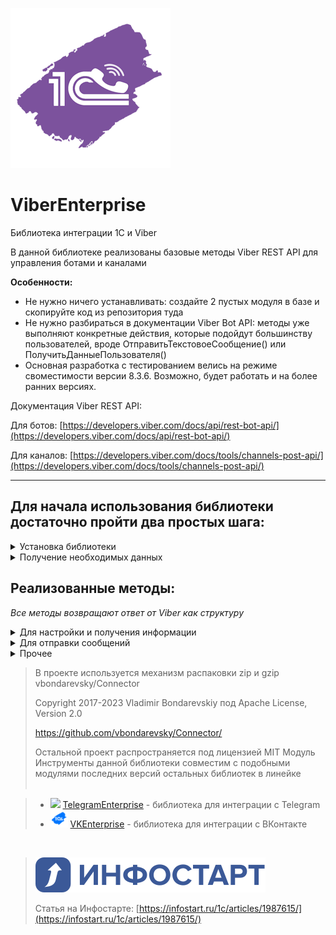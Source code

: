 ![1CViber](https://github.com/Bayselonarrend/ViberEnterprise/raw/main/logo_small.png)
# ViberEnterprise
Библиотека интеграции 1С и Viber

В данной библиотеке реализованы базовые методы Viber REST API для управления ботами и каналами 

**Особенности:**
- Не нужно ничего устанавливать: создайте 2 пустых модуля в базе и скопируйте код из репозитория туда
- Не нужно разбираться в документации Viber Bot API: методы уже выполняют конкретные действия, которые подойдут большинству пользователей, вроде ОтправитьТекстовоеСообщение() или ПолучитьДанныеПользователя()
- Основная разработка с тестированием велись на режиме своместимости версии 8.3.6. Возможно, будет работать и на более ранних версиях.

Документация Viber REST API: <br>

Для ботов:
[https://developers.viber.com/docs/api/rest-bot-api/](https://developers.viber.com/docs/api/rest-bot-api/)

Для каналов:
[https://developers.viber.com/docs/tools/channels-post-api/](https://developers.viber.com/docs/tools/channels-post-api/)

___

## Для начала использования библиотеки достаточно пройти два простых шага: ##
<details>
<summary>Установка библиотеки</summary>
<br>
Библиотека представляет из себя всего два общих модуля
 
- **Инструменты** - содержит вспомогательные методы, вроде отправки http запросов, чтения JSON и пр.
- **Действия** - непосредственно сами методы работы с Viber
  
Эти модули необходимо добавить в свою конфигурацию (модули серверные). При переименовании модуля **Инструменты** необходимо будет провести рефакторинг в модуле **Действия**. Модуль же **Действия** можно переименовывать без изменений. 

Если вы уже используете библиотеки [VKEnterprise](https://github.com/Bayselonarrend/VKEnterprise) или [TelegramEnterprise](https://github.com/Bayselonarrend/TelegramEnterprise), то модуль Инструменты совместим и дублировать его не нужно, однако стоит проверить, не изменилось ли что-нибудь с выходами новых версий библиотек.

После установки можно вызывать нужные методы из модуля **Действия**
</details>

<details>
<summary>Получение необходимых данных</summary>
<br>
	
У Viber есть два REST API: для работы с каналами и для чат-ботов



> Если вам необходимо управлять каналом:
> 1. Зайдите в приложение Viber и создайте новый канал (кнопка с карандашем в рамке)
> 2. После создания, перейдите в настройки канала -> "Для разработчиков", и скопируйте Токен
 <br>

>Если вам необходим чат-бот:
>  1. Перейдите по ссылке [https://partners.viber.com/account/create-bot-account](https://partners.viber.com/account/create-bot-account)
>  2. Авторизуйтесь с вашим номером телефона, который привязан к Viber
>  3. В меню создания бота заполните все необходимые поля
>  4. Найти своего нового бота вы можете отсканировав QR на странице создания или в настройках (пункт чат-боты) в приложении Viber. Сейчас вы не можете написать своему боту, сначала необходимо выполнить действия из следующего раздела


Особенности Viber API по сравнению с API Телеграма и ВК
1. Нельзя использовать бота и управлять каналом через API, если не установлен Webhook<br><br>
   В отличии от Telegram и VK, которые позволяют самому забирать обновления с серверов, а писать и вовсе независимо от этого, Viber требует обязательного использования Webhook, т.е у вас должен быть сервер с внешним IP и действительный SSL сертификат. Если верить документации, Viber периодически будет стучать по адресу, указанному как WH и если он не получит ответ 200, то все перестанет работать. Это может быть обработано http-сервисом или любым другим обработчиком, при условии наличия SSL и доступности адреса извне. Если у вас есть такой адрес, то установить Webhook можно при помощий функции *УстановитьWebhook(Знач Токен, Знач URL)* данной библиотеки (см. далее). После установки, у чат бота в приложении Viber появится кнопка "Сообщение" для начала диалога, а в канал станет можно отправлять сообщения через REST Api.

2. У Viber отсутствуют механизмы загрузки внешних файлов на их сервера<br><br>
   Картинки, файлы и документы могут отправляться в Viber только в виде URL. Т.е. для этого тоже нужен сервер или, как минимум, сторонний сервис для публикации файлов. Но так как сервер уже в любом случае необходим для Webhook, отправляемые файлы можно временно сохранять в папку сайта веб-сервера. У IIS это папка wwwroot

</details>

## Реализованные методы: ##
*Все методы возвращают ответ от Viber как структуру*

<details>
  
<summary>Для настройки и получения информации</summary>
<br>
Эти методы предназначены для стартовой настройки и получения различной информации

* __Установить Webhook | Метод: УстановитьWebhook()__
  
  | Параметр | Тип | Назначение |
  |-|-|-|
  | Токен | Строка | Токен бота или канала |
  | URL | Строка | Ваш адрес, на который будт приходить оповещения о новых сообщениях |

*Один и тот же URL можно использовать для нескольких ботов/каналов
___

* __Получить информацию о канале (в том числе и список участников) | Метод: ПолучитьИнформациюОКанале()__
  
  | Параметр | Тип | Назначение |
  |-|-|-|
  | Токен | Строка | Токен канала |

*ID не универсальные: не получится получить id участников канала и использовать их, например, для другого чат-бота
___

* __Получить информацию о пользователе | Метод: ПолучитьДанныеПользователя()__
  
  | Параметр | Тип | Назначение |
  |-|-|-|
  | Токен | Строка | Токен канала/бота |
  | IDПользователя | Строка | ID пользователя |
___

* __Получить статусы пользователей (online/offline) | Метод: ПолучитьОнлайнПользователей()__
  
  | Параметр | Тип | Назначение |
  |-|-|-|
  | Токен | Строка | Токен канала/бота |
  | IDПользователей | Строка / Массив строк (максимум 100) | ID пользователя / Массив ID пользователей |
___

</details>

<details>
  
<summary>Для отправки сообщений</summary>
<br>
Эти методы предназначены для отправки сообщений

* __Отправить текстовое сообщение | Метод: ОтправитьТекстовоеСообщение()__
  
  | Параметр | Тип | Назначение |
  |-|-|-|
  | Токен | Строка | Токен канала/бота |
  | Текст | Строка | Текст сообщения|
  | IDПользователя | Строка | IDПользователя: для канала - администратора, для бота - получателя |
  | ОтправкаВКанал | Булево | Истина - отправка в канал, Ложь - через бота |
  | Клавиатура | Структура | См. СформироватьКлавиатуруИзМассиваКнопок() |
___

* __Отправить картинку | Метод: ОтправитьКартинку()__
  
  | Параметр | Тип | Назначение |
  |-|-|-|
  | Токен | Строка | Токен канала/бота |
  | URL | Строка | Адрес картинки |
  | IDПользователя | Строка | IDПользователя: для канала - администратора, для бота - получателя |
  | ОтправкаВКанал | Булево | Истина - отправка в канал, Ложь - через бота |
  | Описание | Строка (необяз.) | Аннотация к картинке |
___

* __Отправить файл | Метод: ОтправитьФайл()__
  
  | Параметр | Тип | Назначение |
  |-|-|-|
  | Токен | Строка | Токен канала/бота |
  | URL | Строка | Адрес картинки |
  | IDПользователя | Строка | IDПользователя: для канала - администратора, для бота - получателя |
  | ОтправкаВКанал | Булево | Истина - отправка в канал, Ложь - через бота |
  | Расширение | Строка | Расширение файла |
  | Размер | Строка (необяз.) | Размер отправляемого файла. Не рекомендуется оставлять пустым для больших файлов - автоматическое определение размера происходит путем скачивания файла из URL. Указывается в байтах |  
___

* __Отправить контакт | Метод: ОтправитьКонтакт()__
  
  | Параметр | Тип | Назначение |
  |-|-|-|
  | Токен | Строка | Токен канала/бота |
  | ИмяКонтакта | Строка | Отображаемое имя |
  | НомерТелефона | Строка | Отображаемый номер телефона |
  | IDПользователя | Строка | IDПользователя: для канала - администратора, для бота - получателя |
  | ОтправкаВКанал | Булево | Истина - отправка в канал, Ложь - через бота |
___

* __Отправить локацию на карте по широте и долготе | Метод: ОтправитьЛокацию()__
  
  | Параметр | Тип | Назначение |
  |-|-|-|
  | Токен | Строка | Токен канала/бота |
  | Широта | Строка | Географическая широта |
  | Долгота | Строка | Географическая долгота |
  | IDПользователя | Строка | IDПользователя: для канала - администратора, для бота - получателя |
  | ОтправкаВКанал | Булево | Истина - отправка в канал, Ложь - через бота |
___

* __Отправить ссылку на сайт | Метод: ОтправитьСсылку()__
  
  | Параметр | Тип | Назначение |
  |-|-|-|
  | Токен | Строка | Токен канала/бота |
  | URL | Строка | Отображаемый URL |
  | IDПользователя | Строка | IDПользователя: для канала - администратора, для бота - получателя |
  | ОтправкаВКанал | Булево | Истина - отправка в канал, Ложь - через бота |
___

</details>

<details>
  
<summary>Прочее</summary>
<br>
Прочие методы

* __Сформировать простую клавиатуру из массива строк | Метод: СформироватьКлавиатуруИзМассиваКнопок()__
  
  | Параметр | Тип | Назначение |
  |-|-|-|
  | МассивКнопок | Массив строк | Массив строк названий кнопок |
  | ЦветКнопок | Строка(необяз) | HEX цвета для кнопок |

___

В функции ВернутьСтандартныеПараметры можно установить аватар и имя для бота

</details>

>В проекте используется механизм распаковки zip и gzip vbondarevsky/Connector
>
>Copyright 2017-2023 Vladimir Bondarevskiy
>под Apache License, Version 2.0
>
>https://github.com/vbondarevsky/Connector/
>
>Остальной проект распространяется под лицензией MIT
>Модуль Инструменты данной библиотеки совместим с подобными модулями последних версий остальных библиотек в линейке <br><br>


><ul>
><li><img src="https://github.com/Bayselonarrend/TelegramEnterprise/raw/main/logo_small.png" width="28"> <a href="https://github.com/Bayselonarrend/TelegramEnterprise/">TelegramEnterprise</a> - библиотека для интеграции с Telegram</li>
>  <li><img src="https://github.com/Bayselonarrend/VKEnterprise/raw/main/logo_small.png" width="28"> <a href="https://github.com/Bayselonarrend/VKEnterprise/">VKEnterprise</a> - библиотека для интеграции с ВКонтакте</li>
></ul>

<br>

>![Infostart](https://github.com/Bayselonarrend/VKEnterprise/raw/main/infostart.svg)
>
>Статья на Инфостарте: [https://infostart.ru/1c/articles/1987615/](https://infostart.ru/1c/articles/1987615/)

